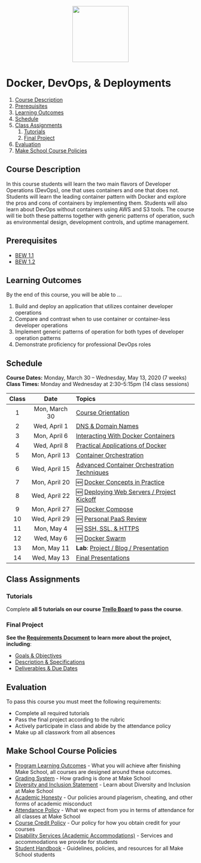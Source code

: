 
<p align="center">
  <img src="Images/docker.svg" height="150">
</p>

# Docker, DevOps, & Deployments

1. [Course Description](#course-description)
1. [Prerequisites](#prerequisites)
1. [Learning Outcomes](#learning-outcomes)
1. [Schedule](#schedule)
1. [Class Assignments](#class-assignments)
   1. [Tutorials](#tutorials)
   1. [Final Project](#final-project)
1. [Evaluation](#evaluation)
1. [Make School Course Policies](#make-school-course-policies)

## Course Description

In this course students will learn the two main flavors of Developer Operations (DevOps), one that uses containers and one that does not. Students will learn the leading container pattern with Docker and explore the pros and cons of containers by implementing them. Students will also learn about DevOps without containers using AWS and S3 tools. The course will tie both these patterns together with generic patterns of operation, such as environmental design, development controls, and uptime management.

## Prerequisites

- [BEW 1.1](https://make.sc/bew1-1)
- [BEW 1.2](https://make.sc/bew1-2)

## Learning Outcomes

By the end of this course, you will be able to ...

1. Build and deploy an application that utilizes container developer operations
1. Compare and contrast when to use container or container-less developer operations
1. Implement generic patterns of operation for both types of developer operation patterns
1. Demonstrate proficiency for professional DevOps roles

## Schedule

**Course Dates:** Monday, March 30 – Wednesday, May 13, 2020 (7 weeks)
**Class Times:** Monday and Wednesday at 2:30–5:15pm (14 class sessions)

| Class |          Date          |                 Topics                  |
|:-----:|:----------------------:|:---------------------------------------|
|  1 |   Mon, March 30                        | [Course Orientation](Lessons/01-CourseOrientation.md) |
|  2 |   Wed, April 1                         | [DNS & Domain Names](Lessons/02-DNS.md) |
|  3 |   Mon, April 6                         | [Interacting With Docker Containers](Archive/2019-T4/Lessons/Lesson3.md) |
|  4 |   Wed, April 8                         | [Practical Applications of Docker](Archive/2019-T4/Lessons/Lesson4.md) |
|  5 |   Mon, April 13                        | [Container Orchestration](Archive/2019-T4/Lessons/Lesson5.md) |
|  6 |   Wed, April 15                        | [Advanced Container Orchestration Techniques](Archive/2019-T4/Lessons/Lesson6.md) |
|  7 |   Mon, April 20                        | 🆕 [Docker Concepts in Practice](Lessons/07-Dockerfiles.md) |
|  8 |   Wed, April 22                        | 🆕 [Deploying Web Servers / Project Kickoff](Lessons/08-WebServers.md) |
|  9 |   Mon, April 27                        | 🆕 [Docker Compose](Lessons/09-Compose.md) |
| 10 |   Wed, April 29                        | 🆕 [Personal PaaS Review](Lessons/10-PaaS.md) |
| 11 |   Mon, May 4                           | 🆕 [SSH, SSL, & HTTPS](Lessons/11-Security.md) |
| 12 |   Wed, May 6                           | 🆕 [Docker Swarm](Lessons/12-Swarm.md) |
| 13 |   Mon, May 11                          | **Lab**: [Project / Blog / Presentation](Projects/FinalProject.md#Deliverables) |
| 14 |   Wed, May 13                          | [Final Presentations](Projects/FinalProject.md#Presentation)  |

## Class Assignments

### Tutorials

Complete **all 5 tutorials on our course [Trello Board](https://make.sc/bew2.2-planner) to pass the course**.

### Final Project

**See the [Requirements Document](Projects/FinalProject.md) to learn more about the project, including**:

- [Goals & Objectives](Projects/FinalProject#%e2%ad%90%ef%b8%8f-project-goals)
- [Description & Specifications](Projects/FinalProject#%f0%9f%93%8b-project-description)
- [Deliverables & Due Dates](Projects/FinalProject#%f0%9f%97%93-deliverables--due-dates)

## Evaluation

To pass this course you must meet the following requirements:

- Complete all required tutorials
- Pass the final project according to the rubric
- Actively participate in class and abide by the attendance policy
- Make up all classwork from all absences

## Make School Course Policies

- [Program Learning Outcomes](https://make.sc/program-learning-outcomes) - What you will achieve after finishing Make School, all courses are designed around these outcomes.
- [Grading System](https://make.sc/grading-system) - How grading is done at Make School
- [Diversity and Inclusion Statement](https://make.sc/diversity-and-inclusion-statement) - Learn about Diversity and Inclusion at Make School
- [Academic Honesty](https://make.sc/academic-honesty-policy) - Our policies around plagerism, cheating, and other forms of academic misconduct
- [Attendance Policy](https://make.sc/attendance-policy) - What we expect from you in terms of attendance for all classes at Make School
- [Course Credit Policy](https://make.sc/course-credit-policy) - Our policy for how you obtain credit for your courses
- [Disability Services (Academic Accommodations)](https://make.sc/disability-services) - Services and accommodations we provide for students
- [Student Handbook](https://make.sc/student-handbook) - Guidelines, policies, and resources for all Make School students
